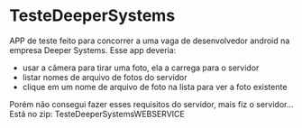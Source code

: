# TesteDeeperSystems

APP de teste feito para concorrer a uma vaga de desenvolvedor android na empresa Deeper Systems. 
Esse app deveria: 
- usar a câmera para tirar uma foto, ela a carrega para o servidor
- listar nomes de arquivo de fotos do servidor
- clique em um nome de arquivo de foto na lista para ver a foto existente

Porém não consegui fazer esses requisitos do servidor, mais fiz o servidor... Está no zip: TesteDeeperSystemsWEBSERVICE
